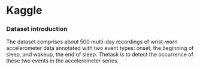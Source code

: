 # Kaggle

### Dataset introduction
The dataset comprises about 500 multi-day recordings of wrist-worn accelerometer data annotated with two event types: onset, the beginning of sleep, and wakeup, the end of sleep. Thetask is to detect the occurrence of these two events in the accelerometer series.

